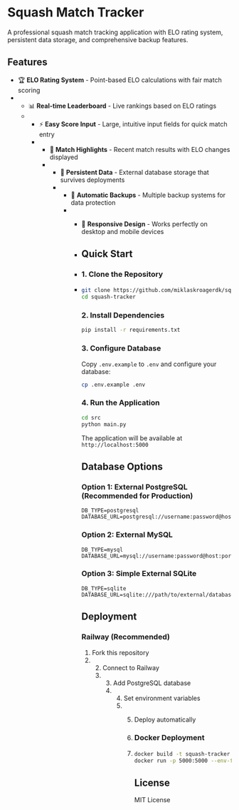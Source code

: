 # Squash Match Tracker

A professional squash match tracking application with ELO rating system, persistent data storage, and comprehensive backup features.

## Features

- 🏆 **ELO Rating System** - Point-based ELO calculations with fair match scoring
- - 📊 **Real-time Leaderboard** - Live rankings based on ELO ratings
  - - ⚡ **Easy Score Input** - Large, intuitive input fields for quick match entry
    - - 🎯 **Match Highlights** - Recent match results with ELO changes displayed
      - - 💾 **Persistent Data** - External database storage that survives deployments
        - - 🔄 **Automatic Backups** - Multiple backup systems for data protection
          - - 📱 **Responsive Design** - Works perfectly on desktop and mobile devices
           
            - ## Quick Start
           
            - ### 1. Clone the Repository
            - ```bash
              git clone https://github.com/miklaskroagerdk/squash-tracker.git
              cd squash-tracker
              ```

              ### 2. Install Dependencies
              ```bash
              pip install -r requirements.txt
              ```

              ### 3. Configure Database
              Copy `.env.example` to `.env` and configure your database:

              ```bash
              cp .env.example .env
              ```

              ### 4. Run the Application
              ```bash
              cd src
              python main.py
              ```

              The application will be available at `http://localhost:5000`

              ## Database Options

              ### Option 1: External PostgreSQL (Recommended for Production)
              ```env
              DB_TYPE=postgresql
              DATABASE_URL=postgresql://username:password@host:port/database_name
              ```

              ### Option 2: External MySQL
              ```env
              DB_TYPE=mysql
              DATABASE_URL=mysql://username:password@host:port/database_name
              ```

              ### Option 3: Simple External SQLite
              ```env
              DB_TYPE=sqlite
              DATABASE_URL=sqlite:///path/to/external/database.db
              ```

              ## Deployment

              ### Railway (Recommended)
              1. Fork this repository
              2. 2. Connect to Railway
                 3. 3. Add PostgreSQL database
                    4. 4. Set environment variables
                       5. 5. Deploy automatically
                         
                          6. ### Docker Deployment
                          7. ```bash
                             docker build -t squash-tracker .
                             docker run -p 5000:5000 --env-file .env squash-tracker
                             ```

                             ## License

                             MIT License
